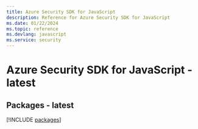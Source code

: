 ```yaml
---
title: Azure Security SDK for JavaScript
description: Reference for Azure Security SDK for JavaScript
ms.date: 01/22/2024
ms.topic: reference
ms.devlang: javascript
ms.service: security
---
```

# Azure Security SDK for JavaScript - latest
## Packages - latest
[!INCLUDE [packages](security-index.md)]